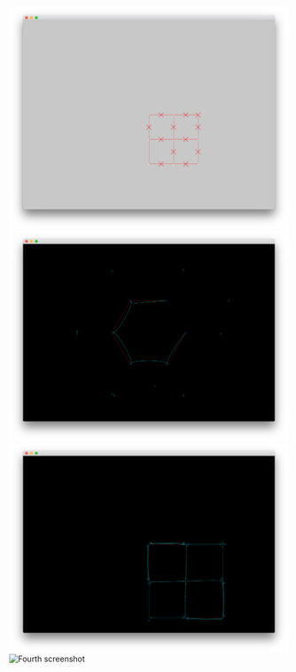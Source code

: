![First screenshot](doc/0-initialcommit.jpg)
![Second screenshot](doc/1-bezier.jpg)
![Third screenshot](doc/2-bezierworking.jpg)
![Fourth screenshot](3-includegallerytools.jpg)
